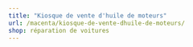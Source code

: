```yaml
---
title: "Kiosque de vente d'huile de moteurs"
url: /macenta/kiosque-de-vente-dhuile-de-moteurs/
shop: réparation de voitures
---
```

